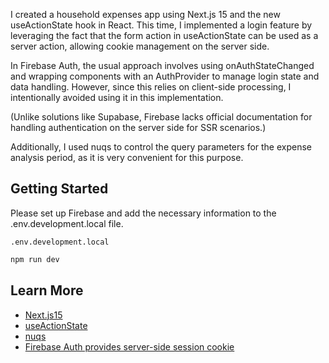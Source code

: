 I created a household expenses app using Next.js 15 and the new useActionState hook in React. This time, I implemented a login feature by leveraging the fact that the form action in useActionState can be used as a server action, allowing cookie management on the server side.

In Firebase Auth, the usual approach involves using onAuthStateChanged and wrapping components with an AuthProvider to manage login state and data handling. However, since this relies on client-side processing, I intentionally avoided using it in this implementation.

(Unlike solutions like Supabase, Firebase lacks official documentation for handling authentication on the server side for SSR scenarios.)

Additionally, I used nuqs to control the query parameters for the expense analysis period, as it is very convenient for this purpose.

## Getting Started

Please set up Firebase and add the necessary information to the .env.development.local file.

```
.env.development.local
```

```bash
npm run dev
```

## Learn More

- [Next.js15](https://nextjs.org/blog/next-15)
- [useActionState](https://react.dev/reference/react/useActionState)
- [nuqs](https://nuqs.47ng.com/)
- [Firebase Auth provides server-side session cookie](https://firebase.google.com/docs/auth/admin/manage-cookies)
